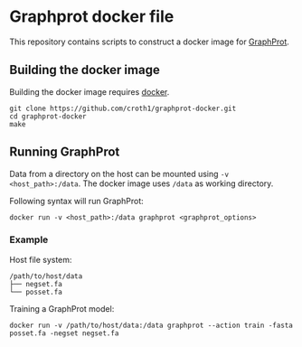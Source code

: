 # Graphprot docker file

This repository contains scripts to construct a docker image for [GraphProt](http://www.bioinf.uni-freiburg.de/Software/GraphProt/).

## Building the docker image

Building the docker image requires [docker](https://www.docker.com/).

~~~
git clone https://github.com/croth1/graphprot-docker.git
cd graphprot-docker
make
~~~

## Running GraphProt

Data from a directory on the host can be mounted using `-v <host_path>:/data`. The docker image uses `/data` as working directory.

Following syntax will run GraphProt:

~~~
docker run -v <host_path>:/data graphprot <graphprot_options>
~~~

### Example

Host file system:

~~~
/path/to/host/data
├── negset.fa
└── posset.fa
~~~

Training a GraphProt model:

~~~
docker run -v /path/to/host/data:/data graphprot --action train -fasta posset.fa -negset negset.fa
~~~
